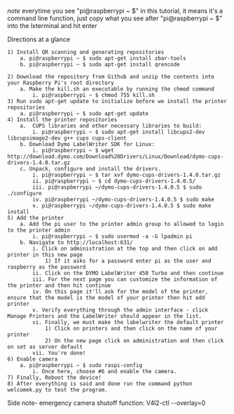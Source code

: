 *note* everytime you see "pi@raspberrypi ~ $" in this tutorial, it means it's a command line function, just copy what you see after "pi@raspberrypi ~ $" into the lxterminal and hit enter

Directions at a glance

	1) Install QR scanning and generating repositories
		a. pi@raspberrypi ~ $ sudo apt-get install zbar-tools
		b. pi@raspberrypi ~ $ sudo apt-get install qrencode
		
	2) Download the repository from Github and unzip the contents into your Raspberry Pi's root directory
		a. Make the kill.sh an executable by running the chmod command
			i. pi@raspberrypi ~ $ chmod 755 kill.sh
	3) Run sudo apt-get update to initialize before we install the printer repositories
		a. pi@raspberrypi ~ $ sudo apt-get update
	4) Install the printer repositories
		a.  CUPS libraries and other necessary libraries to build: 
			i. pi@raspberrypi ~ $ sudo apt-get install libcups2-dev libcupsimage2-dev g++ cups cups-client 
		b. Download Dymo LabelWriter SDK for Linux:
			i. pi@raspberrypi ~ $ wget http://download.dymo.com/Download%20Drivers/Linux/Download/dymo-cups-drivers-1.4.0.tar.gz 
		c. Unpack, configure and install the drivers.
			i. pi@raspberrypi ~ $ tar xvf dymo-cups-drivers-1.4.0.tar.gz 
			ii. pi@raspberrypi ~ $ cd dymo-cups-drivers-1.4.0.5/ 
			iii. pi@raspberrypi ~/dymo-cups-drivers-1.4.0.5 $ sudo ./configure 
			iv. pi@raspberrypi ~/dymo-cups-drivers-1.4.0.5 $ sudo make 
			v. pi@raspberrypi ~/dymo-cups-drivers-1.4.0.5 $ sudo make install 
	5) Add the printer
		a. Add the pi user to the printer admin group to allowed to login to the printer admin
			i. pi@raspberrypi ~ $ sudo usermod -a -G lpadmin pi 
		b. Navigate to http://localhost:631/
			i. Click on administration at the top and then click on add printer in this new page
				1) If it asks for a password enter pi as the user and raspberry as the password
			ii. Click on the DYMO LabelWriter 450 Turbo and then continue
			iii. For the next page you can customize the information of the printer and then hit continue
			iv. On this page it'll ask for the model of the printer, ensure that the model is the model of your printer then hit add printer
			v. Verify everything through the admin interface - click Manage Printers and the LabelWriter should appear in the list.
			vi. Finally, we must make the labelwriter the default printer 
				1) Click on printers and then click on the name of your printer
				2) On the new page click on administration and then click on set as server default
			vii. You're done!
	6) Enable camera 
		a. pi@raspberrypi ~ $ sudo raspi-config 
			i. Once here, choose #6 and enable the camera. 
	7) Finally, Reboot the device!
	8) After everything is said and done run the command python welcomek.py to test the program.


Side note- emergency camera shutoff function:
V4l2-ctl --overlay=0
